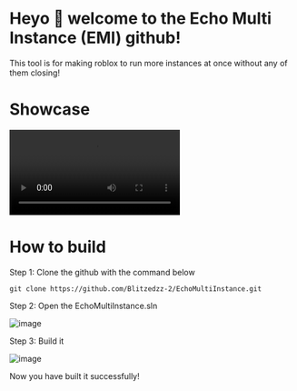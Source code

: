 # Heyo 👋 welcome to the Echo Multi Instance (EMI) github!
This tool is for making roblox to run more instances at once without any of them closing!

# Showcase
![Showcase.mp4](https://raw.githubusercontent.com/Blitzedzz-2/EchoMultiInstance/main/Showcase.mp4)

# How to build
Step 1: Clone the github with the command below

```git clone https://github.com/Blitzedzz-2/EchoMultiInstance.git```

Step 2: Open the EchoMultiInstance.sln

![image](https://github.com/user-attachments/assets/70785f97-ef8c-4ffd-bb6d-3328dc5e79ce)

Step 3: Build it 

![image](https://github.com/user-attachments/assets/d767fdbd-dc0b-4923-b51a-ab4e70cab594)

Now you have built it successfully!
